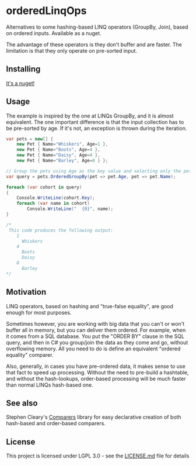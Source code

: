 # orderedLinqOps
Alternatives to some hashing-based LINQ operators (GroupBy, Join), based on ordered inputs. Available as a nuget.

The advantage of these operators is they don't buffer and are faster.
The limitation is that they only operate on pre-sorted input.

## Installing
[It's a nuget!](https://www.nuget.org/packages/OrderedLinqOps/)

## Usage
The example is inspired by the one at LINQs GroupBy, and it is almost equivalent. The one important difference is that the input collection has to be pre-sorted by age. If it's not, an exception is thrown during the iteration.

```C#
var pets = new[] {
    new Pet { Name="Whiskers", Age=1 },
    new Pet { Name="Boots", Age=4 },
    new Pet { Name="Daisy", Age=4 },
    new Pet { Name="Barley", Age=8 } };

// Group the pets using Age as the key value and selecting only the pet's Name for each value.
var query = pets.OrderedGroupBy(pet => pet.Age, pet => pet.Name);

foreach (var cohort in query)
{
    Console.WriteLine(cohort.Key);
    foreach (var name in cohort)
        Console.WriteLine("  {0}", name);
}

/*
 This code produces the following output:
    1
      Whiskers
    4
      Boots
      Daisy
    8
      Barley
*/
```

## Motivation
LINQ operators, based on hashing and "true-false equality", are good enough for most purposes. 

Sometimes however, you are working with big data that you can't or won't buffer all in memory, but you can deliver them ordered. For example, when it comes from a SQL database. You put the "ORDER BY" clause in the SQL query, and then in C# you group/join the data as they come and go, without overflowing memory. All you need to do is define an equivalent "ordered equality" comparer.

Also, generally, in cases you have pre-ordered data, it makes sense to use that fact to speed up processing. Without the need to pre-build a hashtable, and without the hash-lookups, order-based processing will be much faster than normal LINQs hash-based one.

## See also
Stephen Cleary's [Comparers](https://github.com/StnCleary/Comparers) library for easy declarative creation of both hash-based and order-based comparers.

## License
This project is licensed under LGPL 3.0 - see the [LICENSE.md](LICENSE.md) file for details


